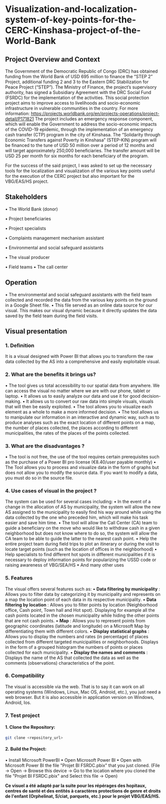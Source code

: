 # Visualization-and-localization-system-of-key-points-for-the-CERC-Kinshasa-project-of-the-World-Bank
## Project Overview and Context
The Government of the Democratic Republic of Congo (DRC) has obtained funding from the
World Bank of USD 695 million to finance the “STEP 2” Project,
additional funding 2 and 3 to the Eastern DRC Stabilization for Peace Project (“STEP”). The
Ministry of Finance, the project’s supervisory authority, has signed a Subsidiary Agreement with the DRC Social Fund (FSRDC) for the implementation of the activities.
This social protection project aims to improve access to livelihoods and socio-economic
infrastructure in vulnerable communities in the country. For more information: https://projects.worldbank.org/en/projects-operations/project-detail/P171821
The project includes an emergency response component, which will enable the Government to address the socio-economic impacts of the COVID-19 epidemic, through the implementation of an emergency cash transfer (CTP) program in the city of Kinshasa. The “Solidarity through Economic Transfers against Poverty in Kinshasa” (STEP-KIN) program will be financed to the tune of USD 50 million over a period of 12 months and will target approximately 250,000 beneficiaries. The transfer amount will be USD 25 per month for six months for each beneficiary of the program.

For the success of the said project, I was asked to set up the necessary tools for the localization and visualization of the various key points useful for the execution of the CERC project but also important for the VBG/EAS/HS project.

## Stakeholders
• The World Bank (donor)

• Project beneficiaries

• Project specialists

• Complaints management mechanism assistant

• Environmental and social safeguard assistants

• The visual producer

• Field teams
• The call center

## Operation
• The environmental and social safeguard assistants with the field team collected and recorded the data from the various key points on the ground in a Google Sheet file.
• This file served as an online data source for our visual. This makes our visual dynamic because it directly updates the data saved by the field team during the field visits.



## Visual presentation

### 1. Definition
It is a visual designed with Power BI that allows you to transform the raw data collected by the AS into a comprehensive and easily exploitable visual.

### 2. What are the benefits it brings us?
• The tool gives us total accessibility to our spatial data from anywhere. We can access the visual no matter where we are with our phone, tablet or laptop.
• It allows us to easily analyze our data and use it for good decision-making.
• It allows us to convert our raw data into simple visuals, visuals that will then be easily exploited.
• The tool allows you to visualize each element as a whole to make a more informed decision.
• The tool allows us to manipulate our information in an interactive and dynamic way, such as to produce analyses such as the exact location of different points on a map, the number of places collected, the places according to different municipalities, the rates of the places of the points collected.

### 3. What are the disadvantages ?
• The tool is not free, the use of the tool requires certain prerequisites such as the purchase of a Power BI pro license (€8.40/user payable monthly)
• The Tool allows you to process and visualize data in the form of graphs but does not allow you to modify the source data. If you want to modify a data, you must do so in the source file.

### 4. Use cases of visual in the project ?
The system can be used for several cases including:
• In the event of a change in the allocation of AS by municipality, the system will allow the new AS
assigned to the municipality to easily find his way around while using the data collected by the one
who preceded him, which will make his task easier and save him time.
• The tool will allow the Call Center (CA) team to guide a beneficiary on the move who
would like to withdraw cash in a given neighborhood but does not know where to do so, the system will allow
the CA team to be able to guide the latter to the nearest cash point.
• Help the entire project team during field trips to plot an itinerary or during the visit
to locate target points (such as the location of offices in the neighborhood)
• Help specialists to find different hot spots in different municipalities if it is necessary to deploy
information points for popularizing the USSD code or raising awareness of VBG/SEA/HS
• And many other uses

### 5. Features
The visual offers several features such as:
• **Data filtering by municipality** : Allows you to filter data by categorizing it by municipality and represents on a map the location point of each data in its respective municipality.
• **Data filtering by location** : Allows you to filter points by location
(Neighborhood office, Cash point, Town hall and Hot spot). Displaying for example all the cash points located in the chosen municipality while hiding the other points that are not cash points.
• **Map** : Allows you to represent points from geographic coordinates (latitude and longitude) on a Microsoft Map by differentiating them with different colors.
• **Display statistical graphs** : Allows you to display the numbers and rates (in percentage) of places collected from different targeted municipalities or neighborhoods. Displays in the form of a grouped histogram the numbers of points or places collected for each municipality.
• **Display the names and comments** : Displays the name of the AS that collected the data as well as the comments (observations) characteristics of the point.

### 6. Compatibility
The visual is accessible via the web. That is to say it can work on all operating systems (Windows, Linux, Mac OS, Android, etc.), you just need a web browser.
But it is also accessible in application version on Windows, Android, Ios.

### 7. Test project

#### 1. Clone the Repository: 
```bash 
git clone <repository_url>
```
#### 2. Build the Project:
• Install Microsoft PowerBI
• Open Microsoft Power BI
• Open with Microsoft Power BI the file "Projet BI FSRDC.pbix" that you just cloned. (File -> Open -> Browse this device -> Go to the location where you cloned the file "Projet BI FSRDC.pbix" and Select this file -> Open)


**Ce visuel a été adapté par la suite pour les répérages des hopitaux, centres de santé et des entités à caractères protections de genre et droits de l'enfant (Orphelinat, S/ciat, parquets,  etc.) pour le projet VBG/EAS/HS.**
